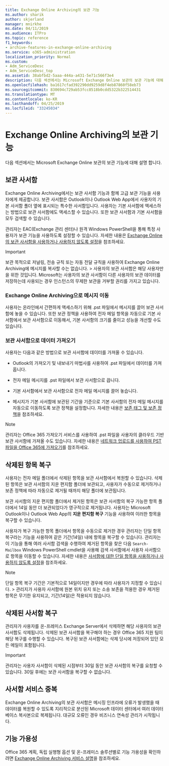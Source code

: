 ```yaml
---
title: Exchange Online Archiving의 보관 기능
ms.author: sharik
author: skjerland
manager: mnirkhe
ms.date: 04/11/2019
ms.audience: ITPro
ms.topic: reference
f1_keywords:
- archive-features-in-exchange-online-archiving
ms.service: o365-administration
localization_priority: Normal
ms.custom:
- Adm_ServiceDesc
- Adm_ServiceDesc_top
ms.assetid: 38abfbd2-5aaa-444a-a431-5e71c566f3e4
description: 다음 섹션에서는 Microsoft Exchange Online 보관의 보관 기능에 대해 설명 합니다.
ms.openlocfilehash: ba1617cfad392290dd9259d8f4eb87860f58eb73
ms.sourcegitcommit: 830694c729ab53fcc8518b0cdd5322b322514431
ms.translationtype: MT
ms.contentlocale: ko-KR
ms.lasthandoff: 04/25/2019
ms.locfileid: "33245034"
---
```

# <a name="archive-features-in-exchange-online-archiving"></a>Exchange Online Archiving의 보관 기능

다음 섹션에서는 Microsoft Exchange Online 보관의 보관 기능에 대해 설명 합니다.
  
## <a name="archive-mailbox"></a>보관 사서함

Exchange Online Archiving에서는 보관 사서함 기능과 함께 고급 보관 기능을 사용자에게 제공합니다. 보관 사서함은 Outlook이나 Outlook Web App에서 사용자의 기본 사서함 폴더 옆에 표시되는 특수한 사서함입니다. 사용자는 기본 사서함에 액세스하는 방법으로 보관 사서함에도 액세스할 수 있습니다. 또한 보관 사서함과 기본 사서함을 모두 검색할 수 있습니다.
  
관리자는 EAC(Exchange 관리 센터)나 원격 Windows PowerShell을 통해 특정 사용자가 보관 기능을 사용하도록 설정할 수 있습니다. 자세한 내용은 [Exchange Online의 보관 사서함을 사용하거나 사용하지 않도록 설정](https://go.microsoft.com/fwlink/p/?LinkId=404425)을 참조하세요.
  
> [!IMPORTANT]
>  보관 목적으로 저널링, 전송 규칙 또는 자동 전달 규칙을 사용하여 Exchange Online Archiving에 메시지를 복사할 수는 없습니다. >  사용자의 보관 사서함은 해당 사용자만을 위한 것입니다. Microsoft는 사용자의 보관 사서함이 다른 사용자의 보관 데이터를 저장하는데 사용되는 경우 인스턴스의 무제한 보관을 거부할 권리를 가지고 있습니다. 
  
### <a name="move-messages-to-exchange-online-archiving"></a>Exchange Online Archiving으로 메시지 이동

사용자는 온라인에서 간편하게 액세스하기 위해 .pst 파일에서 메시지를 끌어 보관 사서함에 놓을 수 있습니다. 또한 보관 정책을 사용하여 전자 메일 항목을 자동으로 기본 사서함에서 보관 사서함으로 이동해서, 기본 사서함의 크기를 줄이고 성능을 개선할 수도 있습니다. 
  
### <a name="import-data-to-the-archive"></a>보관 사서함으로 데이터 가져오기

사용자는 다음과 같은 방법으로 보관 사서함에 데이터를 가져올 수 있습니다.
  
- Outlook의 가져오기 및 내보내기 마법사를 사용하여 .pst 파일에서 데이터를 가져옵니다.
    
- 전자 메일 메시지를 .pst 파일에서 보관 사서함으로 끕니다.
    
- 기본 사서함에서 보관 사서함으로 전자 메일 메시지를 끌어 놓습니다.
    
- 메시지가 기본 사서함에 보관된 기간을 기준으로 기본 사서함의 전자 메일 메시지를 자동으로 이동하도록 보관 정책을 설정합니다. 자세한 내용은 [보존 태그 및 보존 정책](https://go.microsoft.com/fwlink/p/?LinkId=314153)을 참조하세요.
    
> [!NOTE]
> 관리자는 Office 365 가져오기 서비스를 사용하여 .pst 파일을 사용자의 클라우드 기반 보관 사서함에 가져올 수도 있습니다. 자세한 내용은 [네트워크 업로드를 사용하여 PST 파일을 Office 365에 가져오기](https://go.microsoft.com/fwlink/p/?linkid=823074)를 참조하세요. 
  
## <a name="deleted-item-recovery"></a>삭제된 항목 복구

사용자는 전자 메일 폴더에서 삭제된 항목을 보관 사서함에서 복원할 수 있습니다. 삭제된 항목은 보관 사서함의 지운 편지함 폴더에 보관되고, 사용자가 수동으로 제거하거나 보존 정책에 따라 자동으로 제거될 때까지 해당 폴더에 보관됩니다.
  
보관 사서함의 지운 편지함 폴더에서 제거된 항목은 보관 사서함의 복구 가능한 항목 폴더에서 14일 동안 더 보관되었다가 영구적으로 제거됩니다. 사용자는 Microsoft Outlook이나 Outlook Web App의 **지운 편지함 복구** 기능을 사용하여 이러한 항목을 복구할 수 있습니다. 
  
사용자가 복구 가능한 항목 폴더에서 항목을 수동으로 제거한 경우 관리자는 단일 항목 복구라는 기능을 사용하여 같은 기간(14일) 내에 항목을 복구할 수 있습니다. 관리자는 이 기능을 통해 여러 사서함 검색을 수행하여 제거된 항목을 찾은 다음  `Search-Mailbox` Windows PowerShell cmdlet을 사용해 검색 사서함에서 사용자 사서함으로 항목을 이동할 수 있습니다. 자세한 내용은 [사서함에 대한 단일 항목을 사용하거나 사용하지 않도록 설정](https://go.microsoft.com/fwlink/p/?LinkId=314155)을 참조하세요.
  
> [!NOTE]
>  단일 항목 복구 기간은 기본적으로 14일이지만 경우에 따라 사용자가 지정할 수 있습니다. >  관리지가 사용자 사서함에 원본 위치 유지 또는 소송 보존을 적용한 경우 제거된 항목은 무기한 유지되고, 기간(14일)은 적용되지 않습니다. 
  
## <a name="deleted-mailbox-recovery"></a>삭제된 사서함 복구

관리자가 사용자를 온-프레미스 Exchange Server에서 삭제하면 해당 사용자의 보관 사서함도 삭제됩니다. 삭제된 보관 사서함을 복구해야 하는 경우 Office 365 지원 팀이 해당 복구를 수행할 수 있습니다. 복구된 보관 사서함에는 삭제 당시에 저장되어 있던 모든 메일이 포함됩니다.
  
> [!IMPORTANT]
> 관리자는 사용자 사서함이 삭제된 시점부터 30일 동안 보관 사서함의 복구를 요청할 수 있습니다. 30일 후에는 보관 사서함을 복구할 수 없습니다. 
  
## <a name="mailbox-service-redundancy"></a>사서함 서비스 중복

Exchange Online Archiving의 보관 사서함은 메시징 인프라에 오류가 발생했을 때 데이터를 복원할 수 있도록 지리적으로 분산된 Microsoft 데이터 센터에서 여러 데이터베이스 복사본으로 복제됩니다. 대규모 오류인 경우 비즈니스 연속성 관리가 시작됩니다. 
  
## <a name="feature-availability"></a>기능 가용성

Office 365 계획, 독립 실행형 옵션 및 온-프레미스 솔루션별로 기능 가용성을 확인하려면 [Exchange Online Archiving 서비스 설명](exchange-online-archiving-service-description.md)을 참조하세요.
  
